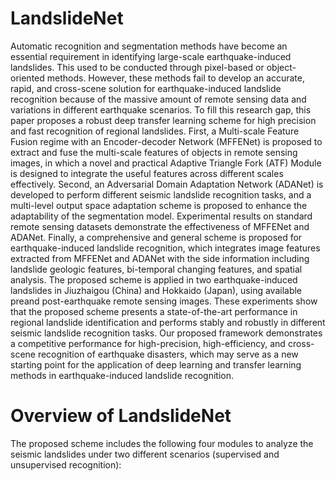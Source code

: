 # LandslideNet
Automatic recognition and segmentation methods have become an essential requirement in identifying large-scale earthquake-induced landslides. This used to be conducted through pixel-based or object-oriented methods. However, these methods fail to develop an accurate, rapid, and cross-scene solution for earthquake-induced landslide recognition because of the massive amount of remote sensing data and variations in different earthquake scenarios. To fill this research gap, this paper proposes a robust deep transfer learning scheme for high precision and fast recognition of regional landslides. First, a Multi-scale Feature Fusion regime with an Encoder-decoder Network (MFFENet) is proposed to extract and fuse the multi-scale features of objects in remote sensing images, in which a novel and practical Adaptive Triangle Fork (ATF) Module is designed to integrate the useful features across different scales effectively. Second, an Adversarial Domain Adaptation Network (ADANet) is developed to perform different seismic landslide recognition tasks, and a multi-level output space adaptation scheme is proposed to enhance the adaptability of the segmentation model. Experimental results on standard remote sensing datasets demonstrate the effectiveness of MFFENet and ADANet. Finally, a comprehensive and general scheme is proposed for earthquake-induced landslide recognition, which integrates image features extracted from MFFENet and ADANet with the side information including landslide geologic features, bi-temporal changing features, and spatial analysis. The proposed scheme is applied in two earthquake-induced landslides in Jiuzhaigou (China) and Hokkaido (Japan), using available preand post-earthquake remote sensing images. These experiments show that the proposed scheme presents a state-of-the-art performance in regional landslide identification and performs stably and robustly in different seismic landslide recognition tasks. Our proposed framework demonstrates a competitive performance for high-precision, high-efficiency, and cross-scene recognition of earthquake disasters, which may serve as a new starting point for the application of deep learning and transfer learning methods in earthquake-induced landslide recognition.  
# Overview of LandslideNet

The proposed scheme includes the following four modules to analyze the seismic landslides under two different scenarios (supervised and unsupervised recognition):
